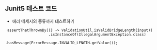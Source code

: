 ## Junit5 테스트 코드

- 에러 메세지의 종류까지 테스트하기
``` 
 assertThatThrownBy(() -> ValidationUtil.isValidBridgeLength(input))
                    .isInstanceOf(IllegalArgumentException.class)
                    .hasMessage(ErrorMessage.INVALID_LENGTH.getValue());
```